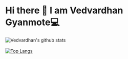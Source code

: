 # Hi there 👋 I am Vedvardhan Gyanmote💻


![Vedvardhan's github stats](https://github-readme-stats.vercel.app/api?username=ved08&show_icons=true)<br><br>
[![Top Langs](https://github-readme-stats.vercel.app/api/top-langs/?username=ved08&&show_icons=true&title_color=151515&icon_color=bb2acf&text_color=151515&bg_color=ffffff)](https://github.com/ved08/)
<!--
**ved08/ved08** is a ✨ _special_ ✨ repository because its `README.md` (this file) appears on your GitHub profile.

Here are some ideas to get you started:

- 🔭 I’m currently working on ...
- 🌱 I’m currently learning ...
- 👯 I’m looking to collaborate on ...
- 🤔 I’m looking for help with ...
- 💬 Ask me about ...
- 📫 How to reach me: ...
- 😄 Pronouns: ...
- ⚡ Fun fact: ...
-->
